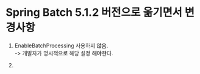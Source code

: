 # Spring Batch 5.1.2 버전으로 옮기면서 변경사항

1. EnableBatchProcessing 사용하지 않음. <br>
-> 개발자가 명시적으로 해당 설정 해야한다.

2. 
